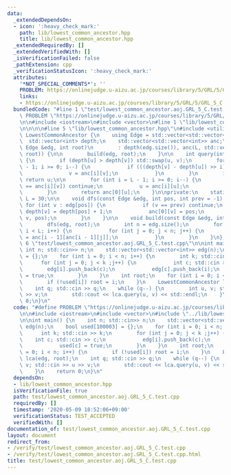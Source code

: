 ```yaml
---
data:
  _extendedDependsOn:
  - icon: ':heavy_check_mark:'
    path: lib/lowest_common_ancestor.hpp
    title: lib/lowest_common_ancestor.hpp
  _extendedRequiredBy: []
  _extendedVerifiedWith: []
  _isVerificationFailed: false
  _pathExtension: cpp
  _verificationStatusIcon: ':heavy_check_mark:'
  attributes:
    '*NOT_SPECIAL_COMMENTS*': ''
    PROBLEM: https://onlinejudge.u-aizu.ac.jp/courses/library/5/GRL/5/GRL_5_C
    links:
    - https://onlinejudge.u-aizu.ac.jp/courses/library/5/GRL/5/GRL_5_C
  bundledCode: "#line 1 \"test/lowest_common_ancestor.aoj.GRL_5_C.test.cpp\"\n#define\
    \ PROBLEM \"https://onlinejudge.u-aizu.ac.jp/courses/library/5/GRL/5/GRL_5_C\"\
    \n\n#include <iostream>\n#include <vector>\n#line 1 \"lib/lowest_common_ancestor.hpp\"\
    \n\n\n\n#line 5 \"lib/lowest_common_ancestor.hpp\"\n#include <utility>\n\nstruct\
    \ LowestCommonAncestor {\n    using Edge = std::vector<std::vector<int>>;\n  \
    \  std::vector<int> depth;\n    std::vector<std::vector<int>> anc;\n\n    LowestCommonAncestor(const\
    \ Edge &edg, int root)\n        : depth(edg.size()), anc(L, std::vector<int>(edg.size(),\
    \ root)) {\n\n        build(edg, root);\n    }\n\n    int query(int u, int v)\
    \ {\n        if (depth[u] > depth[v]) std::swap(u, v);\n        for (int i = L\
    \ - 1; i >= 0; i--) {\n            if (((depth[v] - depth[u]) >> i) & 1) {\n \
    \               v = anc[i][v];\n            }\n        }\n        if (u == v)\
    \ return u;\n\n        for (int i = L - 1; i >= 0; i--) {\n            if (anc[i][u]\
    \ == anc[i][v]) continue;\n            u = anc[i][u];\n            v = anc[i][v];\n\
    \        }\n        return anc[0][u];\n    }\n\nprivate:\n    static const int\
    \ L = 30;\n\n    void dfs(const Edge &edg, int pos, int prev = -1) {\n       \
    \ for (int v : edg[pos]) {\n            if (v == prev) continue;\n           \
    \ depth[v] = depth[pos] + 1;\n            anc[0][v] = pos;\n            dfs(edg,\
    \ v, pos);\n        }\n    }\n\n    void build(const Edge &edg, int root) {\n\
    \        dfs(edg, root);\n        int n = edg.size();\n        for (int i = 1;\
    \ i < L; i++) {\n            for (int j = 0; j < n; j++) {\n                anc[i][j]\
    \ = anc[i - 1][anc[i - 1][j]];\n            }\n        }\n    }\n};\n\n\n#line\
    \ 6 \"test/lowest_common_ancestor.aoj.GRL_5_C.test.cpp\"\n\nint main() {\n   \
    \ int n; std::cin>> n;\n    std::vector<std::vector<int>> edg(n);\n    bool used[100003]\
    \ = {};\n    for (int i = 0; i < n; i++) {\n        int k; std::cin >> k;\n  \
    \      for (int j = 0; j < k ;j++) {\n            int c; std::cin >> c;\n    \
    \        edg[i].push_back(c);\n            edg[c].push_back(i);\n            used[c]\
    \ = true;\n        }\n    }\n    int root;\n    for (int i = 0; i < n; i++) {\n\
    \        if (!used[i]) root = i;\n    }\n    LowestCommonAncestor lca(edg, root);\n\
    \    int q; std::cin >> q;\n    while (q--) {\n        int u, v; std::cin >> u\
    \ >> v;\n        std::cout << lca.query(u, v) << std::endl;\n    }\n    return\
    \ 0;\n}\n"
  code: "#define PROBLEM \"https://onlinejudge.u-aizu.ac.jp/courses/library/5/GRL/5/GRL_5_C\"\
    \n\n#include <iostream>\n#include <vector>\n#include \"../lib/lowest_common_ancestor.hpp\"\
    \n\nint main() {\n    int n; std::cin>> n;\n    std::vector<std::vector<int>>\
    \ edg(n);\n    bool used[100003] = {};\n    for (int i = 0; i < n; i++) {\n  \
    \      int k; std::cin >> k;\n        for (int j = 0; j < k ;j++) {\n        \
    \    int c; std::cin >> c;\n            edg[i].push_back(c);\n            edg[c].push_back(i);\n\
    \            used[c] = true;\n        }\n    }\n    int root;\n    for (int i\
    \ = 0; i < n; i++) {\n        if (!used[i]) root = i;\n    }\n    LowestCommonAncestor\
    \ lca(edg, root);\n    int q; std::cin >> q;\n    while (q--) {\n        int u,\
    \ v; std::cin >> u >> v;\n        std::cout << lca.query(u, v) << std::endl;\n\
    \    }\n    return 0;\n}\n"
  dependsOn:
  - lib/lowest_common_ancestor.hpp
  isVerificationFile: true
  path: test/lowest_common_ancestor.aoj.GRL_5_C.test.cpp
  requiredBy: []
  timestamp: '2020-05-09 18:52:06+09:00'
  verificationStatus: TEST_ACCEPTED
  verifiedWith: []
documentation_of: test/lowest_common_ancestor.aoj.GRL_5_C.test.cpp
layout: document
redirect_from:
- /verify/test/lowest_common_ancestor.aoj.GRL_5_C.test.cpp
- /verify/test/lowest_common_ancestor.aoj.GRL_5_C.test.cpp.html
title: test/lowest_common_ancestor.aoj.GRL_5_C.test.cpp
---
```

